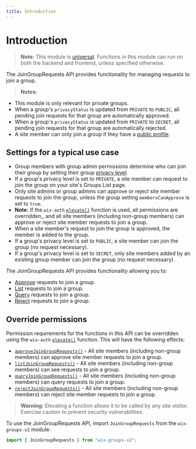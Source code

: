 ```yaml
---
title: Introduction
---
```


# Introduction

> **Note:** This module is
> [universal](/api-overview/api-versions#universal-modules).
> Functions in this module can run on both the backend and frontend,
> unless specified otherwise.

The JoinGroupRequests API provides functionality for managing requests to join a group.

> **Notes:** 
+ This module is only relevant for private groups. 
+ When a group's `privacyStatus` is updated from `PRIVATE` to `PUBLIC`, all pending join requests for that group are automatically approved.
+ When a group's `privacyStatus` is updated from `PRIVATE` to `SECRET`, all pending join requests for that group are automatically rejected. 
+ A site member can only join a group if they have a [public profile]("https://support.wix.com/en/article/wix-groups-member-privacy-settings-for-groups").
  
## Settings for a typical use case
+ Group members with group admin permissions determine who can join their group by setting their group [privacy level](https://support.wix.com/en/article/wix-groups-about-groups#your-groups-privacy-permissions).
+ If a group's privacy level is set to `PRIVATE`, a site member can request to join the group on your site's Groups List page.
+ Only site admins or group admins can approve or reject site member requests to join the group, unless the group setting `membersCanApprove` is set to `true`. 
+ **Note:** If the `wix-auth` [`elevate()`](https://www.wix.com/velo/reference/wix-auth/elevate) function is used, all permissions are overridden,, and all site members (including non-group members) can approve or reject site member requests to join a group. 
+ When a site member's request to join the group is approved, the member is added to the group. 
+ If a group's privacy level is set to `PUBLIC`, a site member can join the group (no request necessary). 
+ If a group's privacy level is set to `SECRET`, only site members added by an existing group member can join the group (no request necessary). 
 
The JoinGroupRequests API provides functionality allowing you to:  
 + [Approve](wix-groups-v2/JoinGroupRequests/approveJoinGroupRequests) requests to join a group. 
 + [List](wix-groups-v2/JoinGroupRequests/listJoinGroupRequests) requests to join a group. 
 + [Query](wix-groups-v2/JoinGroupRequests/queryJoinGroupRequests) requests to join a group.
 + [Reject](wix-groups-v2/JoinGroupRequests/rejectJoinGroupRequests) requests to join a group. 

## Override permissions
Permission requirements for the functions in this API can be overridden using the `wix-auth` [`elevate()`](https://www.wix.com/velo/reference/wix-auth/elevate) function. This will have the following effects:
 + [`approveJoinGroupRequests()`](wix-groups-v2/JoinGroupRequests/approveJoinGroupRequests) - All site members (including non-group members) can approve site member requests to join a group.
 + [`listJoinGroupRequests()`](wix-groups-v2/JoinGroupRequests/listJoinGroupRequests) - All site members (including non-group members) can see requests to join a group.
 + [`queryJoinGroupRequests()`](wix-groups-v2/JoinGroupRequests/queryJoinGroupRequests) - All site members (including non-group members) can query requests to join a group.
 + [`rejectJoinGroupRequests()`](wix-groups-v2/JoinGroupRequests/rejectJoinGroupRequests) - All site members (including non-group members) can reject site member requests to join a group.

<blockquote class='warning'>
<p><strong>Warning:</strong> Elevating a function allows it to be called by any site visitor. Exercise caution to prevent security vulnerabilities.</p>
</blockquote>

To use the JoinGroupRequests API, import `JoinGroupRequests` from the `wix-groups-v2` module:

```javascript
import { JoinGroupRequests } from "wix-groups-v2";
```

